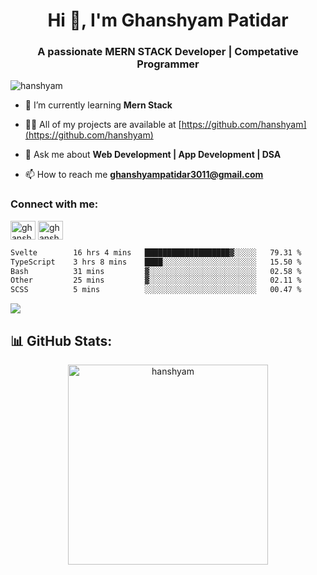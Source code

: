 <h1 align="center">Hi 👋, I'm Ghanshyam Patidar</h1>
<h3 align="center">A passionate MERN STACK Developer | Competative Programmer</h3>

<p align="left"> <img src="https://komarev.com/ghpvc/?username=hanshyam&label=Profile%20views&color=0e75b6&style=flat" alt="hanshyam" /> </p>


- 🌱 I’m currently learning **Mern Stack**

- 👨‍💻 All of my projects are available at [https://github.com/hanshyam](https://github.com/hanshyam)

- 💬 Ask me about **Web Development | App Development | DSA**

- 📫 How to reach me **ghanshyampatidar3011@gmail.com**

<h3 align="left">Connect with me:</h3>
<p align="left">
<a href="https://linkedin.com/in/ghanshyam-patidar-6714a1256" target="blank"><img align="center" src="https://raw.githubusercontent.com/rahuldkjain/github-profile-readme-generator/master/src/images/icons/Social/linked-in-alt.svg" alt="ghanshyam-patidar-6714a1256" height="30" width="40" /></a>
<a href="https://www.leetcode.com/ghanshyam_patidar" target="blank"><img align="center" src="https://raw.githubusercontent.com/rahuldkjain/github-profile-readme-generator/master/src/images/icons/Social/leet-code.svg" alt="ghanshyam_patidar" height="30" width="40" /></a>
</p>

 <!--START_SECTION:waka-->

```txt
Svelte        16 hrs 4 mins   ███████████████████▓░░░░░   79.31 %
TypeScript    3 hrs 8 mins    ████░░░░░░░░░░░░░░░░░░░░░   15.50 %
Bash          31 mins         ▓░░░░░░░░░░░░░░░░░░░░░░░░   02.58 %
Other         25 mins         ▓░░░░░░░░░░░░░░░░░░░░░░░░   02.11 %
SCSS          5 mins          ░░░░░░░░░░░░░░░░░░░░░░░░░   00.47 %
```

<!--END_SECTION:waka-->

  <p align="start">
   
<img src="https://skillicons.dev/icons?i=cpp,html,css,js,mongodb,git,github,react,express,nodejs,nextjs,vscode,postman,powershell,&theme=dark&perline=10" />
</a>
</p>



## 📊 GitHub Stats:

 <div align="center">

 <!-- github streak start -->

<img width=320 src="https://github-readme-streak-stats.herokuapp.com/?user=hanshyam&layout=compact" alt="hanshyam" />

<!-- github streak end -->
